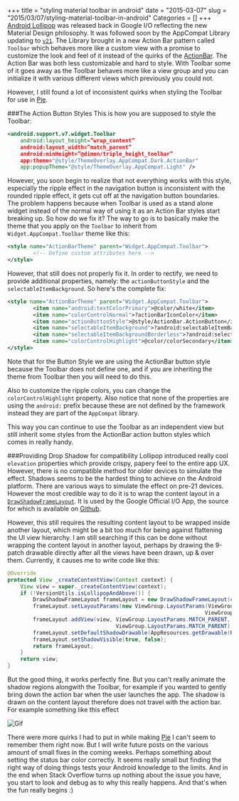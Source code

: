 +++
title = "styling material toolbar in android"
date = "2015-03-07"
slug = "2015/03/07/styling-material-toolbar-in-android"
Categories = []
+++
[Android Lollipop](http://www.android.com/versions/lollipop-5-0/) was released back in Google I/O reflecting the new Material Design philosophy. It was followed soon by the AppCompat Library updating to [`v21`](http://android-developers.blogspot.sg/2014/10/appcompat-v21-material-design-for-pre.html). The Library brought in a new Action Bar pattern called `Toolbar` which behaves more like a custom view with a promise to customize the look and feel of it instead of the quirks of the [ActionBar](http://cyrilmottier.com/2013/05/24/pushing-the-actionbar-to-the-next-level/). The Action Bar was both less customizable and hard to style. With Toolbar some of it goes away as the Toolbar behaves more like a view group and you can initialize it with various different views which previously you could not.

<!--more-->

However, I still found a lot of inconsistent quirks when styling the Toolbar for use in [Pie](https://www.pie.co).

###The Action Button Styles
This is how you are supposed to style the Toolbar:
```xml
<android.support.v7.widget.Toolbar
    android:layout_height=”wrap_content”
    android:layout_width=”match_parent”
    android:minHeight=”@dimen/triple_height_toolbar”
    app:theme="@style/ThemeOverlay.AppCompat.Dark.ActionBar"
    app:popupTheme="@style/ThemeOverlay.AppCompat.Light" />
```

However, you soon begin to realize that not everything works with this style, especially the ripple effect in the navigation button is inconsistent with the rounded ripple effect, it gets cut off at the navigation button boundaries. The problem happens because when Toolbar is used as a stand alone widget instead of the normal way of using it as an Action Bar styles start breaking up. So how do we fix it? The way to go is to basically make the theme that you apply on the `Toolbar` to inherit from `Widget.AppCompat.Toolbar` theme like this:

```xml
<style name="ActionBarTheme" parent="Widget.AppCompat.Toolbar">
        <!-- Define custom attributes here -->
</style>
```

However, that still does not properly fix it. In order to rectify, we need to provide additional properties, namely: the `actionButtonStyle` and the `selectableItemBackground`. So here's the complete fix:

```xml
<style name="ActionBarTheme" parent="Widget.AppCompat.Toolbar">
        <item name="android:textColorPrimary">@color/white</item>
        <item name="colorControlNormal">?actionBarIconColor</item>
        <item name="actionButtonStyle">@style/ActionBar.ActionButton</item>
        <item name="selectableItemBackground">?android:selectableItemBackground</item>
        <item name="selectableItemBackgroundBorderless">?android:selectableItemBackground</item>
        <item name="colorControlHighlight">@color/colorSecondary</item>
</style>
```

Note that for the Button Style we are using the ActionBar button style because the Toolbar does not define one, and if you are inheriting the theme from Toolbar then you will need to do this.

Also to customize the ripple colors, you can change the `colorControlHighlight` property. Also notice that none of the properties are using the `android:` prefix because these are not defined by the framework instead they are part of the `AppCompat` library.

This way you can continue to use the Toolbar as an independent view but still inherit some styles from the ActionBar action button styles which comes in really handy.

###Providing Drop Shadow for compatibility
Lollipop introduced really cool `elevation` properties which provide crispy, papery feel to the entire app UX. However, there is no compatible method for older devices to simulate the effect. Shadows seems to be the hardest thing to achieve on the Android platform. There are various ways to simulate the effect on pre-21 devices. However the most credible way to do it is to wrap the content layout in a [`DrawShadowFrameLayout`](http://goo.gl/ANIhgr). It is used by the Google Official I/O App, the source for which is available on [Github](https://github.com/google/iosched).

However, this still requires the resulting content layout to be wrapped inside another layout, which might be a bit too much for being against flattening the UI view hierarchy. I am still searching if this can be done without wrapping the content layout in another layout, perhaps by drawing the 9-patch drawable directly after all the views have been drawn, up & over them. Currently, it causes me to write code like this:

```java
@Override
protected View _createContentView(Context context) {
    View view = super._createContentView(context);
    if (!VersionUtils.isLollipopAndAbove()) {
        DrawShadowFrameLayout frameLayout = new DrawShadowFrameLayout(context);
        frameLayout.setLayoutParams(new ViewGroup.LayoutParams(ViewGroup.LayoutParams.MATCH_PARENT,
                                                              ViewGroup.LayoutParams.MATCH_PARENT));
        frameLayout.addView(view, ViewGroup.LayoutParams.MATCH_PARENT,
                                  ViewGroup.LayoutParams.MATCH_PARENT);
        frameLayout.setDefaultShadowDrawable(AppResources.getDrawable(R.drawable.header_shadow), true);
        frameLayout.setShadowVisible(true, false);
        return frameLayout;
    }
    return view;
}
```

But the good thing, it works perfectly fine. But you can't really animate the shadow regions alongwith the Toolbar, for example if you wanted to gently bring down the action bar when the user launches the app. The shadow is drawn on the content layout therefore does not travel with the action bar. For example something like this effect

![Gif](https://www.dropbox.com/s/gag8nh7uubgw5km/ezgif.com-gif-maker.gif?dl=0&raw=1)

There were more quirks I had to put in while making [Pie][1] I can't seem to remember them right now. But I will write future posts on the various amount of small fixes in the coming weeks. Perhaps something about setting the status bar color correctly. It seems really small but finding the right way of doing things tests your Android knowledge to the limits. And in the end when Stack Overflow turns up nothing about the issue you have, you start to look and debug as to why this really happens. And that's when the fun really begins :)

[1]: https://www.pie.co
